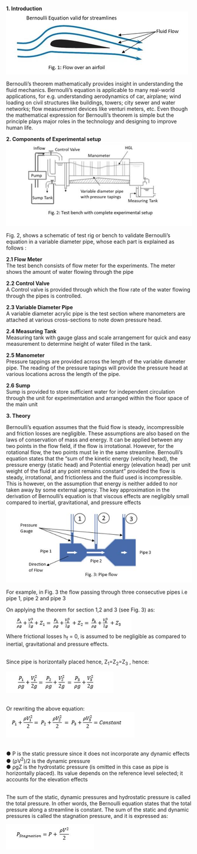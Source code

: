  <b>1. Introduction</b> <br>
<img src="images\11.jpg"><br>
<!-- Fig. 1: Flow over an airfoil<br> -->
Bernoulli’s theorem mathematically provides insight in understanding the fluid mechanics. Bernoulli’s equation is applicable to many real-world applications, for e.g. understanding aerodynamics of car, airplane; wind loading on civil structures like buildings, towers; city sewer and water networks; flow measurement devices like venturi meters, etc. Even though the mathematical expression for Bernoulli’s theorem is simple but the principle plays major roles in the technology and designing to improve human life. <br>

 <b>2. Components of Experimental setup</b><br>
<img src="images\13.jpg"><br>
<!-- Fig. 3: Test bench with complete experimental setup<br> -->
Fig. 2, shows a schematic of test rig or bench to validate Bernoulli’s equation in a variable diameter pipe, whose each  part is explained as follows :<br>

<b> 2.1 Flow Meter</b><br>
The test bench consists of flow meter for the experiments. The meter shows the amount of water flowing through the pipe<br>

<b> 2.2	 Control Valve</b><br>
A Control valve is provided through which the flow rate of the water flowing through the pipes is controlled. <br>

<b> 2.3 Variable Diameter Pipe</b><br>
A variable diameter acrylic pipe is the test section where manometers are attached at various cross-sections to note down pressure head.<br>

<b>2.4 Measuring Tank</b><br>
Measuring tank with gauge glass and scale arrangement for quick and easy measurement to determine height of water filled in the tank.<br>

<b> 2.5 Manometer </b><br>
Pressure tappings are provided across the length of the variable diameter pipe. The reading of the pressure tapings will provide the pressure head at various locations across the length of the pipe.<br>

<b> 2.6 Sump </b><br>
Sump is provided to store sufficient water for independent circulation through the unit for experimentation and arranged within the floor space of the main unit<br>

<b>3. Theory</b><br>

Bernoulli’s equation assumes that the fluid flow is steady, incompressible and friction losses are negligible. These assumptions are also based on the laws of conservation of mass and energy. It can be applied between any two points in the flow field, if the flow is irrotational. However, for the rotational flow, the two points must lie in the same streamline. Bernoulli’s equation states that the “sum of the kinetic energy (velocity head), the pressure energy (static head) and Potential energy (elevation head) per unit weight of the fluid at any point remains constant” provided the flow is steady, irrotational, and frictionless and the fluid used is incompressible. This is however, on the assumption that energy is neither added to nor taken away by some external agency. The key approximation in the derivation of Bernoulli’s equation is that viscous effects are negligibly small compared to inertial, gravitational, and pressure effects </br>
<img src= "images\14.jpg"></br>
<!-- Fig. 4: Pipe flow <br> -->
For example, in Fig. 3 the flow passing through three consecutive pipes i.e pipe 1, pipe 2 and pipe 3<br>

On applying the theorem for section 1,2 and 3 (see Fig. 3) as:<br>
<img src= "images\15.jpg"></br>
Where frictional losses h<sub>f</sub> = 0, is assumed to be negligible as compared to inertial, gravitational and pressure effects.<br><br>

Since pipe is horizontally placed hence,  Z<sub>1</sub>=Z<sub>2</sub>=Z<sub>3</sub>  , hence:<br>

<img src= "images\16.jpg"></br><br>

Or rewriting the above equation:<br>
<img src= "images\17.jpg"></br><br>

● 	P is the static pressure since it does not incorporate any dynamic effects<br>
● 	(ρV<sup>2</sup>)/2  is the dynamic pressure<br>
● 	ρgZ is the hydrostatic pressure (is omitted in this case as pipe is horizontally placed). Its value depends on the reference level selected; it accounts for the elevation effects<br><br>

The sum of the static, dynamic pressures and hydrostatic pressure is called the total pressure. In other words, the Bernoulli equation states that the total pressure along a streamline is constant. The sum of the static and dynamic pressures is called the stagnation pressure, and it is expressed as:<br>

<img src= "images\18.jpg"></br><br>


<!-- We can write the theorem for stations 1,2 and 3 (see Fig. 4) as:<br>
P<sub>1</sub>/ρg+(V<sub>1</sub><sup>2</sup>)/2g+Z<sub>1</sub>= P<sub>2</sub>/ρg+(V<sub>2</sub><sup>2</sup>)/2g+Z<sub>2</sub>=P<sub>3</sub>/ρg+(V<sub>3</sub><sup>2</sup>)/2g +Z<sub>3</sub> <br>
Where frictional losses h<sub>f</sub> = 0, is assumed to be negligible as compared to inertial, gravitational and pressure effects.<br>
Since pipe is horizontally placed hence,  Z<sub>1</sub>=Z<sub>2</sub>=Z<sub>3</sub>,hence:<br>
P<sub>1</sub>/ρg+(V<sub>1</sub><sup>2</sup>)/2g= P<sub>2</sub>/ρg+(V<sub>2</sub><sup>2</sup>)/2g=P<sub>3</sub>/ρg+(V<sub>3</sub><sup>2</sup>)/2g<br>   
Or rewriting the above equation:<br>
P<sub>1</sub>+(ρV<sub>1</sub><sup>2</sup>)/2= P<sub>2</sub>+(ρV<sub>2</sub><sup>2</sup>)/2 = P<sub>3</sub>+(ρV<sub>3</sub><sup>2</sup>)/2=Constant<br>
P is the static pressure since it does not incorporate any dynamic effects<br>
(ρV<sup>2</sup>)/2  is the dynamic pressure<br>
ρgZ is the hydrostatic pressure (is omitted in this case as pipe is horizontally placed). Its value depends on the reference level selected; it accounts for the elevation effects<br>
The sum of the static, dynamic pressures and hydrostatic pressure is called the total pressure. In other words, the Bernoulli equation states that the total pressure along a streamline is constant. The sum of the static and dynamic pressures is called the stagnation pressure, and it is expressed as:<br>

